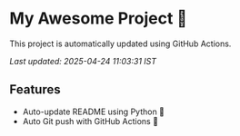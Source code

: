 # My Awesome Project 🚀

This project is automatically updated using GitHub Actions.

_Last updated: 2025-04-24 11:03:31 IST_

## Features
- Auto-update README using Python 🐍
- Auto Git push with GitHub Actions 🤖
